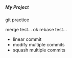 ##### My Project
git practice

merge test... ok
rebase test...
  - linear commit
  - modify multiple commits
  - squash multiple commits
